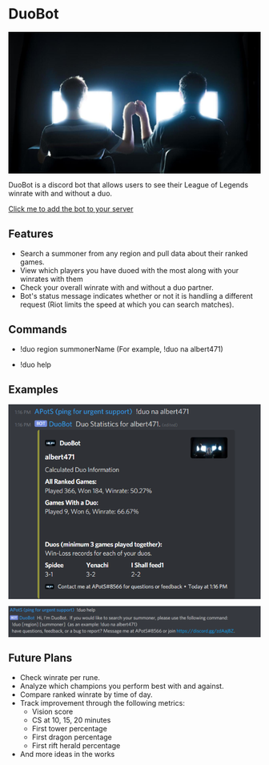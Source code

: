 # DuoBot

<img src="https://github.com/albert471/DuoBot/blob/master/Images/duo.jpg?raw=true" align="center"
     alt="Bot Profile Image">

DuoBot is a discord bot that allows users to see their League of Legends winrate with and without a duo. 

[Click me to add the bot to your server](https://discord.com/api/oauth2/authorize?client_id=733813002188357682&permissions=76864&scope=bot)

## Features
* Search a summoner from any region and pull data about their ranked games.
* View which players you have duoed with the most along with your winrates with them
* Check your overall winrate with and without a duo partner.
* Bot's status message indicates whether or not it is handling a different request (Riot limits the speed at which you can search matches).

## Commands
* !duo region summonerName (For example, !duo na albert471) 

* !duo help

## Examples
<img src="https://github.com/albert471/DuoBot/blob/master/Images/example.png?raw=true" align="center"
     alt="Duo Lookup Example">


<img src="https://github.com/albert471/DuoBot/blob/master/Images/example%20help.png?raw=true" align="center"
     alt="Help Example">
     
## Future Plans
* Check winrate per rune.
* Analyze which champions you perform best with and against.
* Compare ranked winrate by time of day.
* Track improvement through the following metrics:
  * Vision score
  * CS at 10, 15, 20 minutes
  * First tower percentage
  * First dragon percentage
  * First rift herald percentage
* And more ideas in the works
